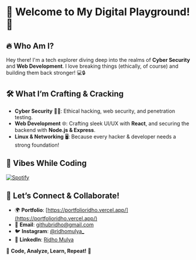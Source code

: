 # 🌟 Welcome to My Digital Playground! 🚀

## 🔥 Who Am I?
Hey there! I'm a tech explorer diving deep into the realms of **Cyber Security** and **Web Development**. I love breaking things (ethically, of course) and building them back stronger! 💻🔒

## 🛠️ What I’m Crafting & Cracking
- **Cyber Security** 🕵️‍♂️: Ethical hacking, web security, and penetration testing.
- **Web Development** 🌐: Crafting sleek UI/UX with **React**, and securing the backend with **Node.js & Express**.
- **Linux & Networking** 🖥️: Because every hacker & developer needs a strong foundation!

## 🎵 Vibes While Coding
[![Spotify](https://novatorem.vercel.app/api/spotify)](https://open.spotify.com/user/your_spotify_username)

## 🔗 Let’s Connect & Collaborate!
- 🌍 **Portfolio**: [https://portfolioridho.vercel.app/](https://portfolioridho.vercel.app/)
- 📧 **Email**: [githubridho@gmail.com](mailto:githubridho@gmail.com)
- 🐦 **Instagram**: [@ridhomulya_](https://instagram.com/ridhomulya_)
- 💼 **LinkedIn**: [Ridho Mulya](https://linkedin.com/in/ridho-mulya)

🚀 **Code, Analyze, Learn, Repeat!** 🚀

